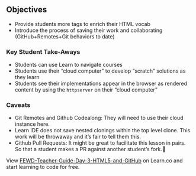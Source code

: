 ## Objectives
* Provide students more tags to enrich their HTML vocab
* Introduce the process of saving their work and collaborating (GitHub+Remotes+Git behaviors to date)

### Key Student Take-Aways
* Students can use Learn to navigate courses
* Students use their “cloud computer” to develop “scratch” solutions as they learn
* Students see their implementations appear in the browser as rendered content by using the `httpserver` on their “cloud computer”

### Caveats

* Git Remotes and Github Codealong: They will need to use their cloud instance here.
* Learn IDE does not save nested clonings within the top level clone. This work will be throwaway and it’s fair to tell them this.
* Github Pull Requests: It might be great to facilitate this lesson in pairs. So that a student makes a PR against another student’s fork.
<p class='util--hide'>View <a href='https://learn.co/lessons/fewd-teacher-guide-day-3-html5-and-github'>FEWD-Teacher-Guide-Day-3-HTML5-and-GitHub</a> on Learn.co and start learning to code for free.</p>
